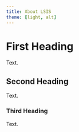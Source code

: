 ```yaml
---
title: About LSIS
theme: [light, alt]
---
```


# First Heading

Text.

## Second Heading

Text.

### Third Heading

Text.